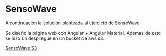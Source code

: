 # SensoWave

A continuación la solución planteada al ejercicio de SensoWave

Se diseño la página web con Angular + Angular Material.
Ademas de esto se hizo un despliegue en un bucket de aws s3.

[SensoWave S3](http://sensowave.s3-website.eu-central-1.amazonaws.com/home "Bucket S3")


